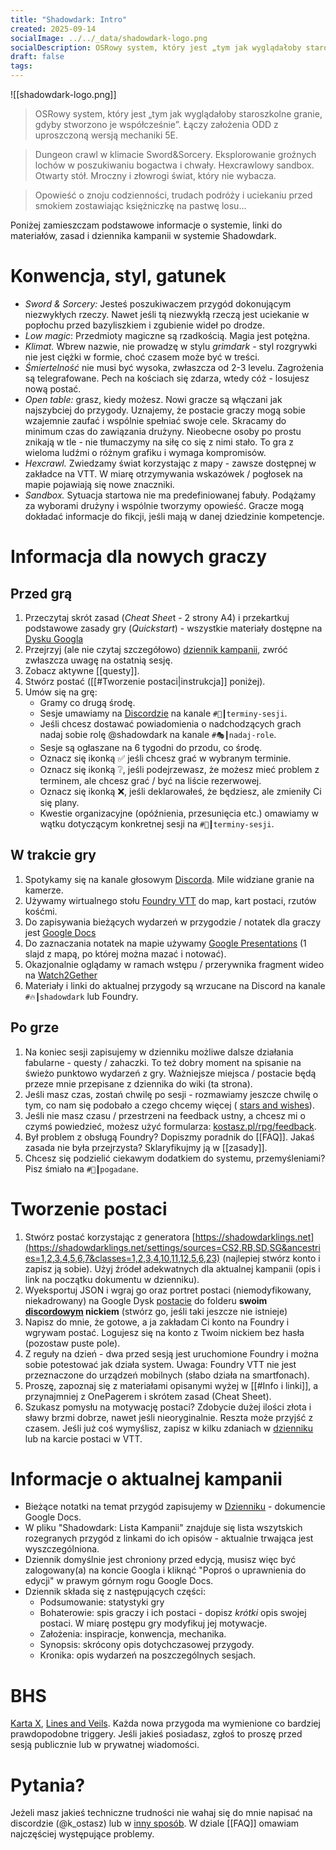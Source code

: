 ```yaml
---
title: "Shadowdark: Intro"
created: 2025-09-14
socialImage: ../../_data/shadowdark-logo.png
socialDescription: OSRowy system, który jest „tym jak wyglądałoby staroszkolne granie, gdybystworzono je współcześnie”. Łączy założenia ODD z uproszczoną wersją mechaniki 5E.
draft: false
tags:
---
```

 
![[shadowdark-logo.png]]

>OSRowy system, który jest „tym jak wyglądałoby staroszkolne granie, gdyby
stworzono je współcześnie”. Łączy założenia ODD z uproszczoną wersją mechaniki 5E.

>Dungeon crawl w klimacie Sword&Sorcery. Eksplorowanie groźnych lochów w poszukiwaniu bogactwa i chwały. Hexcrawlowy sandbox. Otwarty stół. Mroczny i złowrogi świat, który nie wybacza.

<!--more-->

>Opowieść o znoju codzienności, trudach podróży i uciekaniu przed smokiem zostawiając księżniczkę na pastwę losu\...


Poniżej zamieszczam podstawowe informacje o systemie, linki do materiałów, zasad i dziennika kampanii w systemie Shadowdark.

# Konwencja,  styl,  gatunek
* _Sword & Sorcery:_ Jesteś poszukiwaczem przygód dokonującym niezwykłych rzeczy. Nawet jeśli tą niezwykłą rzeczą jest uciekanie w popłochu przed bazyliszkiem i zgubienie wideł po drodze. 
* _Low magic_: Przedmioty magiczne są rzadkością. Magia jest potężna.
* _Klimat._ Wbrew nazwie, nie prowadzę w stylu _grimdark_ - styl rozgrywki nie jest ciężki w formie, choć czasem może być w treści. 
* _Śmiertelność_ nie musi być wysoka, zwłaszcza od 2-3 levelu. Zagrożenia są telegrafowane. Pech na kościach się zdarza, wtedy cóż - losujesz nową postać. 
* _Open table:_ grasz, kiedy możesz. Nowi gracze są włączani jak najszybciej do przygody. Uznajemy, że postacie graczy mogą sobie wzajemnie zaufać i wspólnie spełniać swoje cele. Skracamy do minimum czas do zawiązania drużyny. Nieobecne osoby po prostu znikają w tle - nie tłumaczymy na siłę co się z nimi stało. To gra z wieloma ludźmi o różnym grafiku i wymaga kompromisów. 
* _Hexcrawl._ Zwiedzamy świat korzystając z mapy - zawsze dostępnej w zakładce na VTT. W miarę otrzymywania wskazówek / pogłosek na mapie pojawiają się nowe znaczniki. 
* _Sandbox._ Sytuacja startowa nie ma predefiniowanej fabuły. Podążamy za wyborami drużyny i wspólnie tworzymy opowieść. Gracze mogą dokładać informacje do fikcji, jeśli mają w danej dziedzinie kompetencje. 


# Informacja dla nowych graczy

## Przed grą
1. Przeczytaj skrót zasad (*Cheat Shee*t - 2 strony A4) i przekartkuj podstawowe zasady gry (*Quickstart*) - wszystkie materiały dostępne na [Dysku Googla](https://drive.google.com/drive/folders/19nuvyYAhCpQs8IsSgbdFHkMfyEehNpv2?usp=drive_link)
2. Przejrzyj (ale nie czytaj szczegółowo) [dziennik kampanii](https://docs.google.com/document/d/1oLwVdmQbuJhpigNxDqmOfIhD31zKhTzo9GPCzr_C-h4/edit?usp=sharing),  zwróć zwłaszcza uwagę  na ostatnią sesję.
3. Zobacz aktywne [[questy]].
4. Stwórz postać ([[#Tworzenie postaci|instrukcja]] poniżej).
5. Umów się na grę:
	* Gramy co drugą środę. 
	* Sesje umawiamy na [Discordzie](https://discord.com/invite/5g9BE9swUR) na kanale  `#📅┃terminy-sesji`. 
	* Jeśli chcesz dostawać powiadomienia o nadchodzących grach nadaj sobie rolę @shadowdark na kanale `#🎭┃nadaj-role`.
	* Sesje są ogłaszane na 6 tygodni do przodu, co środę. 
	* Oznacz się ikonką ✅ jeśli chcesz grać w wybranym terminie.
	* Oznacz się ikonką ❔, jeśli podejrzewasz, że możesz mieć problem z terminem, ale chcesz grać / być na liście rezerwowej.
	* Oznacz się  ikonką ❌, jeśli deklarowałeś, że będziesz, ale zmieniły Ci się plany.
	* Kwestie organizacyjne (opóźnienia, przesunięcia etc.) omawiamy w wątku dotyczącym konkretnej sesji na `#📅┃terminy-sesji`.

## W trakcie gry
1. Spotykamy się na kanale głosowym [Discorda](https://discord.com/invite/5g9BE9swUR). Mile widziane granie na kamerze.
2. Używamy wirtualnego stołu [Foundry VTT](https://vtt.kostasz.pl/) do map, kart postaci, rzutów kośćmi.
3. Do zapisywania bieżących wydarzeń w przygodzie / notatek dla graczy jest [Google Docs](https://docs.google.com/document/d/1oLwVdmQbuJhpigNxDqmOfIhD31zKhTzo9GPCzr_C-h4/edit?tab=t.0#heading=h.n53wzr4wioay) 
4. Do zaznaczania notatek na mapie używamy [Google Presentations](https://docs.google.com/presentation/d/1qREd50_JDqp5YKl8Gc1VJ2AZ2c_Us2fKcjNJmbGmIP0/edit?usp=sharing) (1 slajd z mapą, po której można mazać i notować).
5. Okazjonalnie oglądamy w ramach wstępu / przerywnika fragment wideo na [Watch2Gether](https://w2g.tv/?r=dmofrlocu9eezq5eh9)
6. Materiały i linki do aktualnej przygody są wrzucane na Discord na kanale `#🔥┃shadowdark` lub Foundry.

## Po grze
1. Na koniec sesji zapisujemy w dzienniku możliwe dalsze działania fabularne - questy / zahaczki. To też dobry moment na spisanie na świeżo punktowo wydarzeń z gry. Ważniejsze  miejsca / postacie będą przeze mnie przepisane z dziennika do wiki (ta strona).
2. Jeśli masz czas, zostań chwilę po sesji - rozmawiamy jeszcze chwilę o tym, co nam się podobało a czego chcemy więcej ( [stars and wishes](https://www.gauntlet-rpg.com/blog/stars-and-wishes)).
3. Jeśli nie masz czasu / przestrzeni na feedback ustny, a chcesz mi o czymś powiedzieć, możesz użyć formularza: [kostasz.pl/rpg/feedback](https://docs.google.com/forms/d/1npMDj4rREGnCoK-GfPrUtJ1hevretPYDtsaotR5KN3M/edit).
4. Był problem z obsługą Foundry? Dopiszmy poradnik do [[FAQ]]. Jakaś zasada nie była przejrzysta? Sklaryfikujmy ją w [[zasady]]. 
5. Chcesz się podzielić ciekawym dodatkiem do systemu, przemyśleniami? Pisz śmiało na `#💬┃pogadane`.

# Tworzenie postaci
1. Stwórz postać korzystając z generatora [https://shadowdarklings.net](https://shadowdarklings.net/settings/sources=CS2,RB,SD,SG&ancestries=1,2,3,4,5,6,7&classes=1,2,3,4,10,11,12,5,6,23) (najlepiej stwórz konto i zapisz ją sobie). Użyj źródeł adekwatnych dla aktualnej kampanii (opis i link na początku dokumentu w dzienniku).
2. Wyeksportuj JSON i wgraj go oraz portret postaci (niemodyfikowany, niekadrowany) na Google Dysk [postacie](https://drive.google.com/open?id=19phpQgXseR2B-X9PmvdjfeCb8TjXAkgl) do folderu  **swoim <ins>discordowym</ins> nickiem** (stwórz go, jeśli taki jeszcze nie istnieje)
3. Napisz do mnie, że gotowe, a ja zakładam Ci konto na Foundry i wgrywam postać. Logujesz się na konto z Twoim nickiem bez hasła (pozostaw puste pole).
4. Z reguły na dzień - dwa przed sesją jest uruchomione Foundry i można sobie potestować jak działa system. Uwaga: Foundry VTT nie jest przeznaczone do urządzeń mobilnych (słabo działa na smartfonach).
5. Proszę, zapoznaj się z materiałami opisanymi wyżej w [[#Info i linki]], a przynajmniej z OnePagerem i skrótem zasad (Cheat Sheet).
6. Szukasz pomysłu na motywację postaci? Zdobycie dużej ilości złota i sławy brzmi dobrze, nawet jeśli nieoryginalnie. Reszta może przyjść z czasem. Jeśli już coś wymyślisz, zapisz w kilku zdaniach w [dzienniku](#info-i-linki) lub na karcie postaci w VTT.

# Informacje o aktualnej kampanii
* Bieżące notatki na temat przygód zapisujemy w [Dzienniku](https://docs.google.com/document/d/1oLwVdmQbuJhpigNxDqmOfIhD31zKhTzo9GPCzr_C-h4/edit?tab=t.0#heading=h.n53wzr4wioay)  - dokumencie Google Docs. 
* W pliku "Shadowdark: Lista Kampanii" znajduje się lista wszytskich rozegranych przygód z linkami do ich opisów - aktualnie trwająca jest wyszczególniona. 
* Dziennik domyślnie jest chroniony przed edycją, musisz więc być zalogowany(a) na koncie Googla i kliknąć "Poproś o uprawnienia do edycji" w prawym górnym rogu Google Docs.
* Dziennik składa się z następujących części:
	- Podsumowanie: statystyki gry
	- Bohaterowie: spis graczy i ich postaci - dopisz _krótki_ opis swojej postaci. W miarę postępu gry modyfikuj jej motywacje. 
	- Założenia: inspiracje, konwencja, mechanika.
	- Synopsis: skrócony opis dotychczasowej przygody.
	- Kronika: opis wydarzeń na poszczególnych sesjach.

# BHS
[Karta X](https://docs.google.com/document/d/1SB0jsx34bWHZWbnNIVVuMjhDkrdFGo1_hSC2BWPlI3A/edit?tab=t.0), [Lines and Veils](https://rpg.stackexchange.com/questions/30906/what-do-the-terms-lines-and-veils-mean). Każda nowa przygoda ma wymienione co bardziej prawdopodobne triggery. Jeśli jakieś posiadasz, zgłoś to proszę przed sesją publicznie lub w prywatnej wiadomości. 

# Pytania?
Jeżeli masz jakieś techniczne trudności nie wahaj się do mnie napisać na discordzie (@k_ostasz) lub w [inny sposób](https://www.kostasz.pl/kontakt/).
W dziale [[FAQ]] omawiam najczęściej występujące problemy. 

